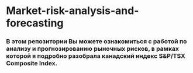 # Market-risk-analysis-and-forecasting

### В этом репозитории Вы можете ознакомиться с работой по анализу и прогнозированию рыночных рисков, в рамках которой я подробно разобрала канадский индекс S&P/TSX Composite Index.
